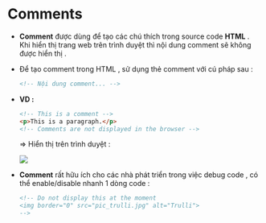 # Comments
- **Comment** được dùng để tạo các chú thích trong source code **HTML** . Khi hiển thị trang web trên trình duyệt thì nội dung comment sẽ không được hiển thị .
- Để tạo comment trong HTML , sử dụng thẻ comment với cú pháp sau :
    ```html
    <!-- Nội dung comment... -->
    ```
- **VD :**
    ```html
    <!-- This is a comment -->
    <p>This is a paragraph.</p>
    <!-- Comments are not displayed in the browser -->
    ```
    => Hiển thị trên trình duyệt :

    <img src=https://i.imgur.com/QlB2Q6q.png>
- **Comment** rất hữu ích cho các nhà phát triển trong việc debug code , có thể enable/disable nhanh 1 dòng code :
    ```html
    <!-- Do not display this at the moment
    <img border="0" src="pic_trulli.jpg" alt="Trulli">
    -->
    ```
